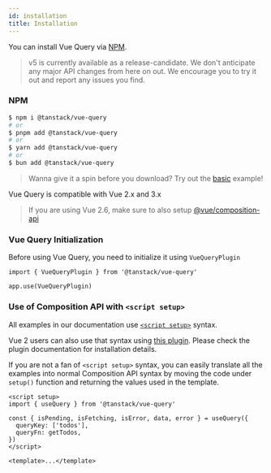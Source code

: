```yaml
---
id: installation
title: Installation
---
```


You can install Vue Query via [NPM](https://npmjs.com).

> v5 is currently available as a release-candidate. We don't anticipate any major API changes from here on out. We encourage you to try it out and report any issues you find.

### NPM

```bash
$ npm i @tanstack/vue-query
# or
$ pnpm add @tanstack/vue-query
# or
$ yarn add @tanstack/vue-query
# or
$ bun add @tanstack/vue-query
```

> Wanna give it a spin before you download? Try out the [basic](../examples/basic) example!

Vue Query is compatible with Vue 2.x and 3.x

> If you are using Vue 2.6, make sure to also setup [@vue/composition-api](https://github.com/vuejs/composition-api)

### Vue Query Initialization

Before using Vue Query, you need to initialize it using `VueQueryPlugin`

```tsx
import { VueQueryPlugin } from '@tanstack/vue-query'

app.use(VueQueryPlugin)
```

### Use of Composition API with `<script setup>`

All examples in our documentation use [`<script setup>`](https://staging.vuejs.org/api/sfc-script-setup.html) syntax.

Vue 2 users can also use that syntax using [this plugin](https://github.com/antfu/unplugin-vue2-script-setup). Please check the plugin documentation for installation details.

If you are not a fan of `<script setup>` syntax, you can easily translate all the examples into normal Composition API syntax by moving the code under `setup()` function and returning the values used in the template.

```vue
<script setup>
import { useQuery } from '@tanstack/vue-query'

const { isPending, isFetching, isError, data, error } = useQuery({
  queryKey: ['todos'],
  queryFn: getTodos,
})
</script>

<template>...</template>
```
